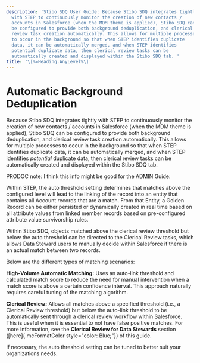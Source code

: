 ```yaml
---
description: 'Stibo SDQ User Guide: Because Stibo SDQ integrates tightly
  with STEP to continuously monitor the creation of new contacts /
  accounts in Salesforce (when the MDM theme is applied), Stibo SDQ can
  be configured to provide both background deduplication, and clerical
  review task creation automatically. This allows for multiple processes
  to occur in the background so that when STEP identifies duplicate
  data, it can be automatically merged, and when STEP identifies
  potential duplicate data, then clerical review tasks can be
  automatically created and displayed within the Stibo SDQ tab. '
title: '\[%=Heading.AnyLevel%\]'
---
```


Automatic Background Deduplication
==================================

Because Stibo SDQ integrates tightly with STEP to continuously monitor
the creation of new contacts / accounts in Salesforce (when the MDM
theme is applied), Stibo SDQ can be configured to provide both
background deduplication, and clerical review task creation
automatically. This allows for multiple processes to occur in the
background so that when STEP identifies duplicate data, it can be
automatically merged, and when STEP identifies *potential* duplicate
data, then clerical review tasks can be automatically created and
displayed within the Stibo SDQ tab.

PRODOC note: I think this info might be good for the ADMIN Guide:

Within STEP, the auto threshold setting determines that matches above
the configured level will lead to the linking of the record into an
entity that contains all Account records that are a match. From that
Entity, a Golden Record can be either persisted or dynamically created
in real time based on all attribute values from linked member records
based on pre-configured attribute value survivorship rules.

Within Stibo SDQ, objects matched above the clerical review threshold
but below the auto threshold can be directed to the Clerical Review
tasks, which allows Data Steward users to manually decide within
Salesforce if there is an actual match between two records.

Below are the different types of matching scenarios:

**High-Volume Automatic Matching:** Uses an auto-link threshold and
calculated match score to reduce the need for manual intervention when a
match score is above a certain confidence interval. This approach
naturally requires careful tuning of the matching algorithm.

**Clerical Review:** Allows all matches above a specified threshold
(i.e., a Clerical Review threshold) but below the auto-link threshold to
be automatically sent through a clerical review workflow within
Salesforce. This is useful when it is essential to not have false
positive matches. For more information, see the **Clerical Review for
Data Stewards** section ([here]{.mcFormatColor style="color: Blue;"}) of
this guide.

If necessary, the auto threshold setting can be tuned to better suit
your organizations needs.
